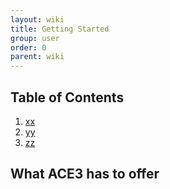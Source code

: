 ```yaml
---
layout: wiki
title: Getting Started
group: user
order: 0
parent: wiki
---
```


## Table of Contents

  1. [xx](#xx)
  2. [yy](#yy)
  3. [zz](#zz)


## What ACE3 has to offer
